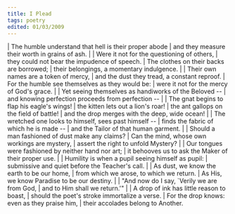 ```yaml
---
title: I Plead
tags: poetry
edited: 01/03/2009
---
```


| The humble understand that hell is their proper abode
| and they measure their worth in grains of ash.
|
| Were it not for the questioning of others,
| they could not bear the impudence of speech.
| The clothes on their backs are borrowed;
| their belongings, a momentary indulgence.
|
| Their own names are a token of mercy,
| and the dust they tread, a constant reproof.
| For the humble see themselves as they would be:
| were it not for the mercy of God's grace.
|
| Yet seeing themselves as handiworks of the Beloved --
| and knowing perfection proceeds from perfection --
|
| The gnat begins to flap his eagle's wings!
| the kitten lets out a lion's roar!
| the ant gallops on the field of battle!
| and the drop merges with the deep, wide ocean!
|
| The wretched one looks to himself, sees past himself --
| finds the fabric of which he is made --
| and the Tailor of that human garment.
|
| Should a man fashioned of dust make any claims?
| Can the mind, whose own workings are mystery,
| assert the right to unfold Mystery?
|
| Our tongues were fashioned by neither hand nor art;
| it behooves us to ask the Maker of their proper use.
|
| Humility is when a pupil seeing himself as pupil:
| submissive and quiet before the Teacher's call.
|
| As dust, we know the earth to be our home,
| from which we arose, to which we return.
| As His, we know Paradise to be our destiny.
|
| "And now do I say, `Verily we are from God,
| and to Him shall we return.'"
|
| A drop of ink has little reason to boast,
| should the poet's stroke immortalize a verse.
| For the drop knows: even as they praise him,
| their accolades belong to Another.
